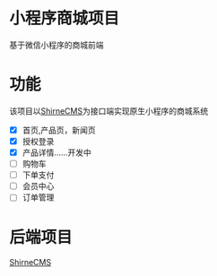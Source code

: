# 小程序商城项目
基于微信小程序的商城前端

# 功能
该项目以[ShirneCMS](https://gitee.com/shirnecn/ShirneCMS)为接口端实现原生小程序的商城系统<br />

 - [x] 首页,产品页，新闻页
 - [x] 授权登录
 - [x] 产品详情……开发中
 - [ ] 购物车
 - [ ] 下单支付
 - [ ] 会员中心
 - [ ] 订单管理

# 后端项目
[ShirneCMS](https://gitee.com/shirnecn/ShirneCMS)